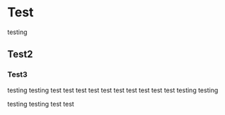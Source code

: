 # Test
testing

## Test2

### Test3
<!-- <VBtn color="success">Test</VBtn> -->

testing testing test test test test test test test test test test <LightingCommand command="1, At + Full + Enter, test, {size}" inline='false' showLegend='true' showTip='true'/> testing testing

testing testing <LightingKey keyName="shift"/> test test

<br>
<br>
<br>
<br>
<br>
<br>
<br>
<br>
<br>
<br>
<br>
<br>
<br>
<br>
<br>
<br>
<br>
<br>
<br>
<br>
<br>
<br>
<br>
<br>
<br>
<br>
<br>
<br>
<br>
<br>